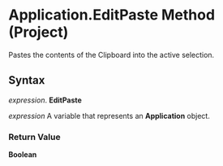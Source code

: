 
# Application.EditPaste Method (Project)

Pastes the contents of the Clipboard into the active selection.


## Syntax

 _expression_. **EditPaste**

 _expression_ A variable that represents an **Application** object.


### Return Value

 **Boolean**

